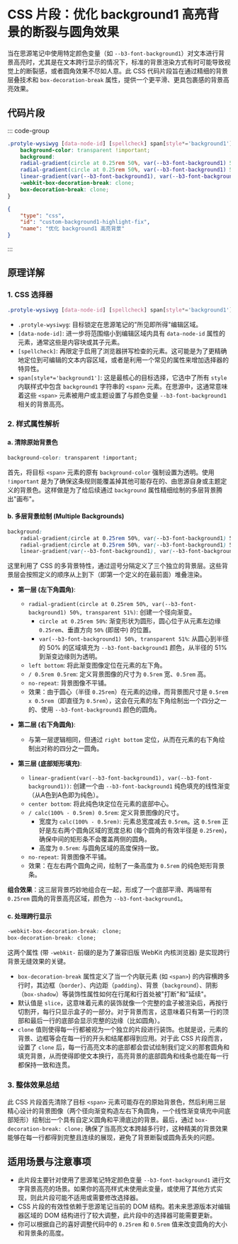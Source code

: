 # CSS 片段：优化 background1 高亮背景的断裂与圆角效果

当在思源笔记中使用特定颜色变量（如 `--b3-font-background1`）对文本进行背景高亮时，尤其是在文本跨行显示的情况下，标准的背景渲染方式有时可能导致视觉上的断裂感，或者圆角效果不尽如人意。此 CSS 代码片段旨在通过精细的背景层叠技术和 `box-decoration-break` 属性，提供一个更平滑、更具包裹感的背景高亮效果。

## 代码片段

::: code-group
```css [优化 background1 高亮]
.protyle-wysiwyg [data-node-id] [spellcheck] span[style*='background1'] {
    background-color: transparent !important;
    background:
    radial-gradient(circle at 0.25rem 50%, var(--b3-font-background1) 50%, transparent 51%) left bottom / 0.5rem 0.5rem no-repeat,
    radial-gradient(circle at 0.25rem 50%, var(--b3-font-background1) 50%, transparent 51%) right bottom / 0.5rem 0.5rem no-repeat,
    linear-gradient(var(--b3-font-background1), var(--b3-font-background1)) center bottom / calc(100% - 0.5rem) 0.5rem no-repeat;
    -webkit-box-decoration-break: clone;
    box-decoration-break: clone;
}
```
```json [snippet-meta]
{
    "type": "css",
    "id": "custom-background1-highlight-fix",
    "name": "优化 background1 高亮背景"
}
```
:::

## 原理详解

### 1. CSS 选择器

```css
.protyle-wysiwyg [data-node-id] [spellcheck] span[style*='background1']
```

*   `.protyle-wysiwyg`: 目标锁定在思源笔记的"所见即所得"编辑区域。
*   `[data-node-id]`: 进一步将范围缩小到编辑区域内具有 `data-node-id` 属性的元素，通常这些是内容块或其子元素。
*   `[spellcheck]`: 再限定于启用了浏览器拼写检查的元素。这可能是为了更精确地定位到可编辑的文本内容区域，或者是利用一个常见的属性来增加选择器的特异性。
*   `span[style*='background1']`: 这是最核心的目标选择，它选中了所有 `style` 内联样式中包含 `background1` 字符串的 `<span>` 元素。在思源中，这通常意味着这些 `<span>` 元素被用户或主题设置了与颜色变量 `--b3-font-background1` 相关的背景高亮。

### 2. 样式属性解析

#### a. 清除原始背景色

```css
background-color: transparent !important;
```
首先，将目标 `<span>` 元素的原有 `background-color` 强制设置为透明。使用 `!important` 是为了确保这条规则能覆盖掉其他可能存在的、由思源自身或主题定义的背景色。这样做是为了给后续通过 `background` 属性精细绘制的多层背景腾出"画布"。

#### b. 多层背景绘制 (Multiple Backgrounds)

```css
background:
    radial-gradient(circle at 0.25rem 50%, var(--b3-font-background1) 50%, transparent 51%) left bottom / 0.5rem 0.5rem no-repeat,
    radial-gradient(circle at 0.25rem 50%, var(--b3-font-background1) 50%, transparent 51%) right bottom / 0.5rem 0.5rem no-repeat,
    linear-gradient(var(--b3-font-background1), var(--b3-font-background1)) center bottom / calc(100% - 0.5rem) 0.5rem no-repeat;
```
这里利用了 CSS 的多背景特性，通过逗号分隔定义了三个独立的背景层。这些背景层会按照定义的顺序从上到下（即第一个定义的在最前面）堆叠渲染。

*   **第一层 (左下角圆角)**:
    *   `radial-gradient(circle at 0.25rem 50%, var(--b3-font-background1) 50%, transparent 51%)`: 创建一个径向渐变。
        *   `circle at 0.25rem 50%`: 渐变形状为圆形，圆心位于从元素左边缘 `0.25rem`、垂直方向 `50%` (即居中) 的位置。
        *   `var(--b3-font-background1) 50%, transparent 51%`: 从圆心到半径的 50% 的区域填充为 `--b3-font-background1` 颜色，从半径的 51% 到渐变边缘则为透明。
    *   `left bottom`: 将此渐变图像定位在元素的左下角。
    *   `/ 0.5rem 0.5rem`: 定义背景图像的尺寸为 `0.5rem` 宽、`0.5rem` 高。
    *   `no-repeat`: 背景图像不平铺。
    *   效果：由于圆心（半径 `0.25rem`）在元素的边缘，而背景图尺寸是 `0.5rem x 0.5rem`（即直径为 `0.5rem`），这会在元素的左下角绘制出一个四分之一的、使用 `--b3-font-background1` 颜色的圆角。

*   **第二层 (右下角圆角)**:
    *   与第一层逻辑相同，但通过 `right bottom` 定位，从而在元素的右下角绘制出对称的四分之一圆角。

*   **第三层 (底部矩形填充)**:
    *   `linear-gradient(var(--b3-font-background1), var(--b3-font-background1))`: 创建一个由 `--b3-font-background1` 纯色填充的线性渐变（从A色到A色即为纯色）。
    *   `center bottom`: 将此纯色块定位在元素的底部中心。
    *   `/ calc(100% - 0.5rem) 0.5rem`: 定义背景图像的尺寸。
        *   宽度为 `calc(100% - 0.5rem)`: 元素总宽度减去 `0.5rem`。这 `0.5rem` 正好是左右两个圆角区域的宽度总和 (每个圆角的有效半径是 `0.25rem`)，确保中间的矩形条不会覆盖两侧的圆角。
        *   高度为 `0.5rem`: 与圆角区域的高度保持一致。
    *   `no-repeat`: 背景图像不平铺。
    *   效果：在左右两个圆角之间，绘制了一条高度为 `0.5rem` 的纯色矩形背景条。

**组合效果**：这三层背景巧妙地组合在一起，形成了一个底部平滑、两端带有 `0.25rem` 圆角的背景高亮区域，颜色为 `--b3-font-background1`。

#### c. 处理跨行显示

```css
-webkit-box-decoration-break: clone;
box-decoration-break: clone;
```
这两个属性 (带 `-webkit-` 前缀的是为了兼容旧版 WebKit 内核浏览器) 是实现跨行背景无缝效果的关键。

*   `box-decoration-break` 属性定义了当一个内联元素 (如 `<span>`) 的内容横跨多行时，其边框（`border`）、内边距（`padding`）、背景（`background`）、阴影（`box-shadow`）等装饰性属性如何在行尾和行首处被"打断"和"延续"。
*   默认值是 `slice`，这意味着元素的装饰就像一个完整的盒子被渲染后，再按行切割开，每行只显示盒子的一部分。对于背景而言，这意味着只有第一行的顶部和最后一行的底部会显示完整的边缘（比如圆角）。
*   `clone` 值则使得每一行都被视为一个独立的片段进行装饰。也就是说，元素的背景、边框等会在每一行的开头和结尾都得到应用。对于此 CSS 片段而言，设置了 `clone` 后，每一行高亮文本的底部都会尝试绘制我们定义的那套圆角和填充背景，从而使得即使文本换行，高亮背景的底部圆角和线条也能在每一行都保持一致和连贯。

### 3. 整体效果总结

此 CSS 片段首先清除了目标 `<span>` 元素可能存在的原始背景色，然后利用三层精心设计的背景图像（两个径向渐变构造左右下角圆角，一个线性渐变填充中间底部矩形）绘制出一个具有自定义圆角和平滑底边的背景。最后，通过 `box-decoration-break: clone;` 确保了当高亮文本跨越多行时，这种精美的背景效果能够在每一行都得到完整且连续的展现，避免了背景断裂或圆角丢失的问题。

## 适用场景与注意事项

*   此片段主要针对使用了思源笔记特定颜色变量 `--b3-font-background1` 进行文字背景高亮的场景。如果你的高亮样式未使用此变量，或使用了其他方式实现，则此片段可能不适用或需要修改选择器。
*   CSS 片段的有效性依赖于思源笔记当前的 DOM 结构。若未来思源版本对编辑器区域的 DOM 结构进行了较大调整，此片段中的选择器可能需要更新。
*   你可以根据自己的喜好调整代码中的 `0.25rem` 和 `0.5rem` 值来改变圆角的大小和背景条的高度。 